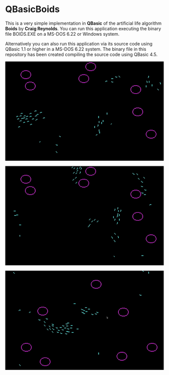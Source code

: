 # QBasicBoids
This is a very simple implementation in **QBasic** of the artificial life algorithm **Boids** by **Craig Reynolds**. You can run this application executing the binary file BOIDS.EXE on a MS-DOS 6.22 or Windows system.

Alternatively you can also run this application via its source code using QBasic 1.1 or higher in a MS-DOS 6.22 system. The binary file in this repository has been created compiling the source code using QBasic 4.5.

![Screenshot1](screenshot1.png)

![Screenshot2](screenshot2.png)

![Screenshot3](screenshot3.png)
